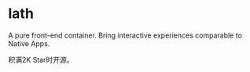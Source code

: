 # lath
A pure front-end container. Bring interactive experiences comparable to Native Apps.

积满2K Star时开源。
